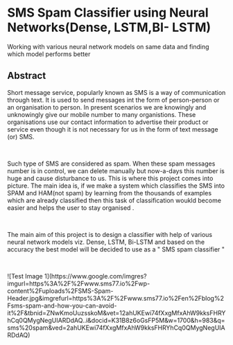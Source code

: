 # SMS Spam Classifier using Neural Networks(Dense, LSTM,BI- LSTM)
Working with various neural network models on same data and finding which model performs better 
## Abstract
Short message service, popularly known as SMS is a way of communication through text. It is used to  send messages int the form of person-person or an organisation to person. In present scenarios we are knowingly and unknowingly give our mobile number to many organistions. These organisations use our contact information to advertise their product or service even though it is not necessary for us in the form of text message (or) SMS. 

<p>&nbsp;</p>

Such type of SMS are considered as spam. When these spam messages  number is in control, we can delete manually but now-a-days this number is huge and cause disturbance to us. This is where this project comes into picture. The main idea is, if we make a system which classifies the SMS into SPAM and HAM(not spam) by learning from the thousands of examples which are already classified  then this task of classification woukld become easier and helps the user to stay organised . 

<p>&nbsp;</p>

The main aim of this project is to design a classifier with help of various neural network models viz. Dense, LSTM, Bi-LSTM and based on the accuracy the best model will be decided to use as a " SMS spam classifier "
<p>&nbsp;</p>
![Test Image 1](https://www.google.com/imgres?imgurl=https%3A%2F%2Fwww.sms77.io%2Fwp-content%2Fuploads%2FSMS-Spam-Header.jpg&imgrefurl=https%3A%2F%2Fwww.sms77.io%2Fen%2Fblog%2Fsms-spam-and-how-you-can-avoid-it%2F&tbnid=ZNwKmoUuzsskoM&vet=12ahUKEwi74fXxgMfxAhW9kksFHRYhCq0QMygNegUIARDdAQ..i&docid=K31B8z6oGsFP5M&w=1700&h=983&q=sms%20spam&ved=2ahUKEwi74fXxgMfxAhW9kksFHRYhCq0QMygNegUIARDdAQ)
